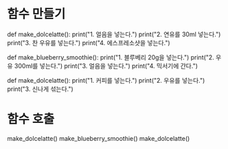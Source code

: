 # 함수 만들기
def make_dolcelatte():
    print("1. 얼음을 넣는다.")
    print("2. 연유를 30ml 넣는다.")
    print("3. 찬 우유를 넣는다.")
    print("4. 에스프레소샷을 넣는다.")

def make_blueberry_smoothie():
    print("1. 블루베리 20g을 넣는다.")
    print("2. 우유 300ml를 넣는다.")
    print("3. 얼음을 넣는다.")
    print("4. 믹서기에 간다.")

def make_dolcelatte():
    print("1. 커피를 넣는다.")
    print("2. 우유를 넣는다.")
    print("3. 신나게 섞는다.")

# 함수 호출
make_dolcelatte()
make_blueberry_smoothie()
make_dolcelatte()